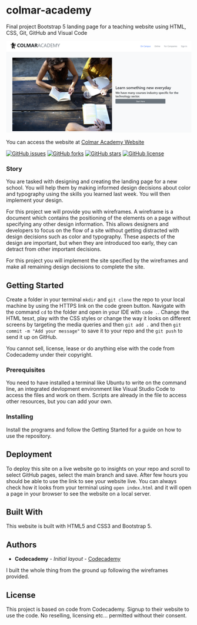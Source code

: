 # colmar-academy
Final project Bootstrap 5 landing page for a teaching website using HTML, CSS, Git, GitHub and Visual Code 

![Colmar Academy hero Section](/assets/images/colmarHeader.png)

You can access the website at [Colmar Academy Website](https://gghigi.github.io/colmar-academy/)

[![GitHub issues](https://img.shields.io/github/issues/gghigi/colmar-academy)](https://github.com/gghigi/colmar-academy/issues) [![GitHub forks](https://img.shields.io/github/forks/gghigi/colmar-academy)](https://github.com/gghigi/colmar-academy/network) [![GitHub stars](https://img.shields.io/github/stars/gghigi/colmar-academy)](https://github.com/gghigi/colmar-academy/stargazers) [![GitHub license](https://img.shields.io/github/license/gghigi/colmar-academy)](https://github.com/gghigi/colmar-academy)

### Story

You are tasked with designing and creating the landing page for a new school. You will help them by making informed design decisions about color and typography using the skills you learned last week. You will then implement your design.

For this project we will provide you with wireframes. A wireframe is a document which contains the positioning of the elements on a page without specifying any other design information. This allows designers and developers to focus on the flow of a site without getting distracted with design decisions such as color and typography. These aspects of the design are important, but when they are introduced too early, they can detract from other important decisions.

For this project you will implement the site specified by the wireframes and make all remaining design decisions to complete the site.


## Getting Started

Create a folder in your terminal `mkdir` and `git clone` the repo to your local machine by using the HTTPS link on the code green button. Navigate with the command `cd` to the folder and open in your IDE with `code .`. Change the HTML tesxt, play with the CSS styles or change the way it looks on different screens by targeting the media queries and then `git add .` and then `git commit -m "Add your message"` to save it to your repo and the `git push` to send it up on GitHub. 

You cannot sell, license, lease or do anything else with the code from Codecademy under their copyright.

### Prerequisites

You need to have installed a terminal like Ubuntu to write on the command line, an integrated devlopment environment like Visual Studio Code to access the files and work on them. Scripts are already in the file to access other resources, but you can add your own.


### Installing

Install the programs and follow the Getting Started for a guide on how to use the repository.

## Deployment

To deploy this site on a live website go to insights on your repo and scroll to select GitHub pages, select the main branch and save. After few hours you should be able to use the link to see your website live. You can always check how it looks from your terminal using `open index.html` and it will open a page in your browser to see the website on a local server.

## Built With

This website is built with HTML5 and CSS3 and Bootstrap 5.

## Authors

* **Codecademy** - *Initial layout* - [Codecademy](https://www.codecademy.com/)

I built the whole thing from the ground up following the wireframes provided.

## License

This project is based on code from Codecademy. Signup to their website to use the code. No reselling, licensing etc... permitted without their consent.

